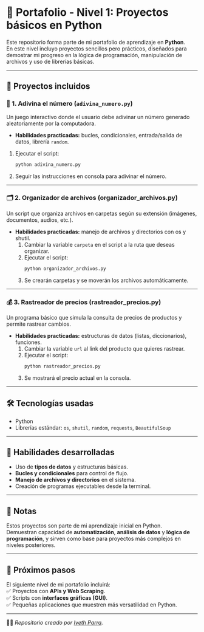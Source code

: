 # 🚀 Portafolio - Nivel 1: Proyectos básicos en Python

Este repositorio forma parte de mi portafolio de aprendizaje en **Python**.  
En este nivel incluyo proyectos sencillos pero prácticos, diseñados para demostrar mi progreso en la lógica de programación, manipulación de archivos y uso de librerías básicas.  

---

## 📂 Proyectos incluidos

### 🎲 1. Adivina el número (`adivina_numero.py`)
Un juego interactivo donde el usuario debe adivinar un número generado aleatoriamente por la computadora.  
- **Habilidades practicadas:** bucles, condicionales, entrada/salida de datos, librería `random`.  
 1. Ejecutar el script:  
     ```bash
     python adivina_numero.py
     ```
  2. Seguir las instrucciones en consola para adivinar el número.

---

### 🗂️ 2. Organizador de archivos (organizador_archivos.py)
Un script que organiza archivos en carpetas según su extensión (imágenes, documentos, audios, etc.). 
- **Habilidades practicadas:** manejo de archivos y directorios con os y shutil. 
  1. Cambiar la variable `carpeta` en el script a la ruta que deseas organizar.  
  2. Ejecutar el script:  
     ```bash
     python organizador_archivos.py
     ```
  3. Se crearán carpetas y se moverán los archivos automáticamente.
 
 ---

### 💰 3. Rastreador de precios (rastreador_precios.py)
Un programa básico que simula la consulta de precios de productos y permite rastrear cambios. 
- **Habilidades practicadas:** estructuras de datos (listas, diccionarios), funciones.
  1. Cambiar la variable `url` al link del producto que quieres rastrear.  
  2. Ejecutar el script:  
     ```bash
     python rastreador_precios.py
     ```
  3. Se mostrará el precio actual en la consola.

---

## 🛠 Tecnologías usadas
- Python   
- Librerías estándar: `os`, `shutil`, `random`, `requests`, `BeautifulSoup`

---

## 🎯 Habilidades desarrolladas

- Uso de **tipos de datos** y estructuras básicas.  
- **Bucles y condicionales** para control de flujo.  
- **Manejo de archivos y directorios** en el sistema.  
- Creación de programas ejecutables desde la terminal.  

---

## 🚀 Notas
Estos proyectos son parte de mi aprendizaje inicial en Python.  
Demuestran capacidad de **automatización**, **análisis de datos** y **lógica de programación**, y sirven como base para proyectos más complejos en niveles posteriores.  

---

## 📌 Próximos pasos
El siguiente nivel de mi portafolio incluirá:  
✅ Proyectos con **APIs y Web Scraping**.  
✅ Scripts con **interfaces gráficas (GUI)**.  
✅ Pequeñas aplicaciones que muestren más versatilidad en Python.  

---

👩‍💻 *Repositorio creado por [Iveth Parra](https://www.linkedin.com/in/iveth-parra-herrera-351a6a235).*  
